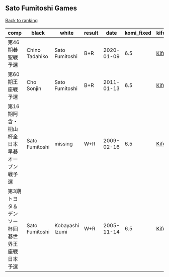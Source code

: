 ## Sato Fumitoshi Games

[Back to ranking](index.md)




| **comp** | **black** | **white** | **result** | **date** | **komi_fixed** | **kifu** | 
| --- | --- | --- | --- | --- | --- | --- |
| 第46期碁聖戦予選 | Chino Tadahiko | Sato Fumitoshi | B+R | 2020-01-09 | 6.5 | [Kifu](https://kifudepot.net/kifucontents.php?id=bAgvh6bjH%2FG92Ev0Kod3lg%3D%3D) | 
| 第60期王座戦予選 | Cho Sonjin | Sato Fumitoshi | B+R | 2011-01-13 | 6.5 | [Kifu](https://kifudepot.net/kifucontents.php?id=CW8bgoHFwOk3sZGJAVqf%2Bg%3D%3D) | 
| 第16期阿含・桐山杯全日本早碁オープン戦予選 | Sato Fumitoshi | missing | W+R | 2009-02-16 | 6.5 | [Kifu](https://kifudepot.net/kifucontents.php?id=nfdBPVx26prA6%2ByQQkgdEQ%3D%3D) | 
| 第3期トヨタ＆デンソー杯囲碁世界王座戦日本予選 | Sato Fumitoshi | Kobayashi Izumi | W+R | 2005-11-14 | 6.5 | [Kifu](https://kifudepot.net/kifucontents.php?id=IN76eBW0m%2Fv9SVzZnXNscQ%3D%3D) |




